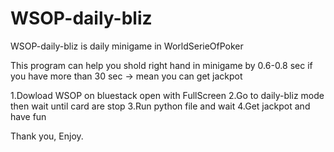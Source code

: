 # WSOP-daily-bliz
WSOP-daily-bliz is daily minigame in WorldSerieOfPoker


This program can help you shold right hand in minigame by 0.6-0.8 sec
if you have more than 30 sec -> mean you can get jackpot


1.Dowload WSOP on bluestack open with FullScreen
2.Go to daily-bliz mode then wait until card are stop
3.Run python file and wait
4.Get jackpot and have fun


Thank you, Enjoy.
